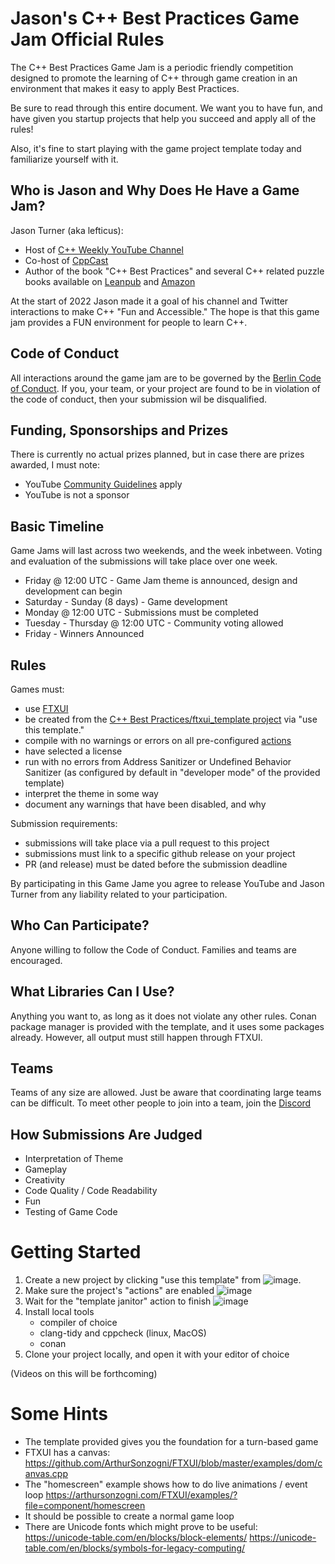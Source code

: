# Jason's C++ Best Practices Game Jam Official Rules

The C++ Best Practices Game Jam is a periodic friendly competition designed to promote the learning of C++ through game creation in an environment that makes it easy to apply Best Practices.

Be sure to read through this entire document. We want you to have fun, and have given you startup projects that help you succeed and apply all of the rules!

Also, it's fine to start playing with the game project template today and familiarize yourself with it.

## Who is Jason and Why Does He Have a Game Jam?

Jason Turner (aka lefticus):

 * Host of [C++ Weekly YouTube Channel](https://www.youtube.com/channel/UCxHAlbZQNFU2LgEtiqd2Maw)
 * Co-host of [CppCast](https://cppcast.com)
 * Author of the book "C++ Best Practices" and several C++ related puzzle books available on [Leanpub](https://leanpub.com/u/jason_turner) and [Amazon](https://www.amazon.com/Jason-Turner/e/B0034N9C8G%3Fref=dbs_a_mng_rwt_scns_share)

At the start of 2022 Jason made it a goal of his channel and Twitter interactions to make C++ "Fun and Accessible." The hope is that this game jam provides a FUN environment for people to learn C++.

## Code of Conduct

All interactions around the game jam are to be governed by the [Berlin Code of Conduct](https://berlincodeofconduct.org/). If you, your team, or your project are found to be in violation of the code of conduct, then your submission wil be disqualified.

## Funding, Sponsorships and Prizes

There is currently no actual prizes planned, but in case there are prizes awarded, I must note:

 * YouTube [Community Guidelines](https://www.youtube.com/howyoutubeworks/policies/community-guidelines/) apply
 * YouTube is not a sponsor


## Basic Timeline

Game Jams will last across two weekends, and the week inbetween. Voting and evaluation of the submissions will take place over one week.

 * Friday @ 12:00 UTC - Game Jam theme is announced, design and development can begin
 * Saturday - Sunday (8 days) - Game development
 * Monday @ 12:00 UTC - Submissions must be completed
 * Tuesday - Thursday @ 12:00 UTC - Community voting allowed
 * Friday - Winners Announced

## Rules

Games must:
 * use [FTXUI](https://github.com/ArthurSonzogni/FTXUI)
 * be created from the [C++ Best Practices/ftxui_template project](https://github.com/cpp-best-practices/ftxui_template) via "use this template."
 * compile with no warnings or errors on all pre-configured [actions](https://github.com/cpp-best-practices/ftxui_template/actions)
 * have selected a license
 * run with no errors from Address Sanitizer or Undefined Behavior Sanitizer (as configured by default in "developer mode" of the provided template)
 * interpret the theme in some way
 * document any warnings that have been disabled, and why

Submission requirements:
 * submissions will take place via a pull request to this project
 * submissions must link to a specific github release on your project
 * PR (and release) must be dated before the submission deadline

By participating in this Game Jame you agree to release YouTube and Jason Turner from any liability related to your participation.

## Who Can Participate?

Anyone willing to follow the Code of Conduct. Families and teams are encouraged.

## What Libraries Can I Use?

Anything you want to, as long as it does not violate any other rules. Conan package manager is provided with the template, and it uses some packages already. However, all output must still happen through FTXUI.

## Teams

Teams of any size are allowed. Just be aware that coordinating large teams can be difficult. To meet other people to join into a team, join the [Discord](https://discord.gg/tnGs7Jju)



## How Submissions Are Judged

 * Interpretation of Theme
 * Gameplay
 * Creativity
 * Code Quality / Code Readability
 * Fun
 * Testing of Game Code

# Getting Started

 1. Create a new project by clicking "use this template" from ![image](https://user-images.githubusercontent.com/234279/159132116-5d6564f5-cbc8-4cce-bf26-e97d1e167280.png).
 2. Make sure the project's "actions" are enabled ![image](https://user-images.githubusercontent.com/234279/159133640-cd2466f8-1cba-4490-8dfb-976ec800ac9b.png)
 3. Wait for the "template janitor" action to finish ![image](https://user-images.githubusercontent.com/234279/159133663-e4c4880c-88b7-48f4-9057-a49177a21981.png)
 4. Install local tools
    * compiler of choice
    * clang-tidy and cppcheck (linux, MacOS)
    * conan
 5. Clone your project locally, and open it with your editor of choice

(Videos on this will be forthcoming)

# Some Hints

 * The template provided gives you the foundation for a turn-based game
 * FTXUI has a canvas: https://github.com/ArthurSonzogni/FTXUI/blob/master/examples/dom/canvas.cpp
 * The "homescreen" example shows how to do live animations / event loop https://arthursonzogni.com/FTXUI/examples/?file=component/homescreen
 * It should be possible to create a normal game loop
 * There are Unicode fonts which might prove to be useful: https://unicode-table.com/en/blocks/block-elements/ https://unicode-table.com/en/blocks/symbols-for-legacy-computing/
